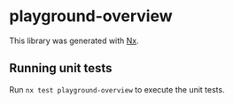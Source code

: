 # playground-overview

This library was generated with [Nx](https://nx.dev).

## Running unit tests

Run `nx test playground-overview` to execute the unit tests.
